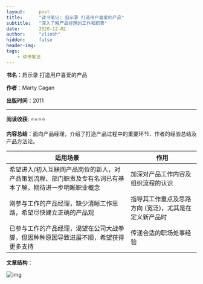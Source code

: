 ```yaml
---
layout:     post
title:      "读书笔记: 启示录 打造用户喜爱的产品"
subtitle:   "深入了解产品经理的工作和职责"
date:       2020-12-02
author:     "zlinbh"
hidden:		false
header-img: 
tags:
    - 读书笔记
---
```


**书名**：启示录 打造用户喜爱的产品

**作者**：Marty Cagan

**出版时间**：2011

***

**阅读收获**: ⭐⭐⭐⭐

**内容总结**：面向产品经理，介绍了打造产品过程中的重要环节、作者的经验总结及产品方法论。

| 适用场景                                                     | 作用                                                  |
| ------------------------------------------------------------ | ----------------------------------------------------- |
| 希望进入/初入互联网产品岗位的新人，对产品策划流程、部门职责及专有名词已有基本了解，期待进一步明晰职业概念 | 加深对产品工作内容及组织流程的认识                    |
| 刚参与工作的产品经理，缺少清晰工作思路，希望尽快建立正确的产品观 | 指导其工作重点及思路方向 (宽泛)，尤其是在定义新产品时 |
| 已参与工作的产品经理，渴望在公司大战拳脚，但因种种原因导致进展不顺，希望获得更多支持 | 传递合适的职场处事经验                                |

**文章结构**：

![img](https://img.imgdb.cn/item/600bc6a63ffa7d37b3a13186.png)